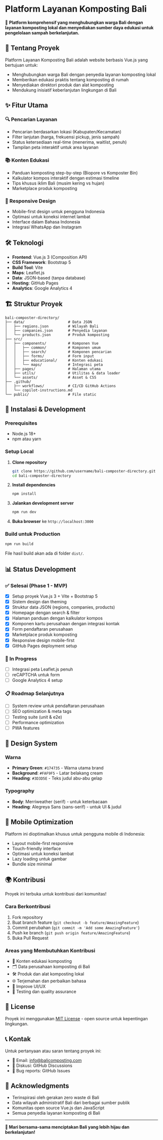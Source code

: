 # Platform Layanan Komposting Bali

🌱 **Platform komprehensif yang menghubungkan warga Bali dengan layanan komposting lokal dan menyediakan sumber daya edukasi untuk pengelolaan sampah berkelanjutan.**

## 🎯 Tentang Proyek

Platform Layanan Komposting Bali adalah website berbasis Vue.js yang bertujuan untuk:

- Menghubungkan warga Bali dengan penyedia layanan komposting lokal
- Memberikan edukasi praktis tentang komposting di rumah
- Menyediakan direktori produk dan alat komposting
- Mendukung inisiatif keberlanjutan lingkungan di Bali

## ✨ Fitur Utama

### 🔍 Pencarian Layanan
- Pencarian berdasarkan lokasi (Kabupaten/Kecamatan)
- Filter lanjutan (harga, frekuensi pickup, jenis sampah)
- Status ketersediaan real-time (menerima, waitlist, penuh)
- Tampilan peta interaktif untuk area layanan

### 📚 Konten Edukasi
- Panduan komposting step-by-step (Biopore vs Komposter Bin)
- Kalkulator kompos interaktif dengan estimasi timeline
- Tips khusus iklim Bali (musim kering vs hujan)
- Marketplace produk komposting

### 📱 Responsive Design
- Mobile-first design untuk pengguna Indonesia
- Optimasi untuk koneksi internet lambat
- Interface dalam Bahasa Indonesia
- Integrasi WhatsApp dan Instagram

## 🛠️ Teknologi

- **Frontend**: Vue.js 3 (Composition API)
- **CSS Framework**: Bootstrap 5
- **Build Tool**: Vite
- **Maps**: Leaflet.js
- **Data**: JSON-based (tanpa database)
- **Hosting**: GitHub Pages
- **Analytics**: Google Analytics 4

## 🏗️ Struktur Proyek

```
bali-composter-directory/
├── data/                    # Data JSON
│   ├── regions.json         # Wilayah Bali
│   ├── companies.json       # Penyedia layanan
│   └── products.json        # Produk komposting
├── src/
│   ├── components/          # Komponen Vue
│   │   ├── common/          # Komponen umum
│   │   ├── search/          # Komponen pencarian
│   │   ├── forms/           # Form input
│   │   ├── educational/     # Konten edukasi
│   │   └── maps/            # Integrasi peta
│   ├── pages/               # Halaman utama
│   ├── utils/               # Utilitas & data loader
│   └── assets/              # Asset & CSS
├── .github/
│   ├── workflows/           # CI/CD GitHub Actions
│   └── copilot-instructions.md
└── public/                  # File static
```

## 🚀 Instalasi & Development

### Prerequisites
- Node.js 18+
- npm atau yarn

### Setup Local

1. **Clone repository**
   ```bash
   git clone https://github.com/username/bali-composter-directory.git
   cd bali-composter-directory
   ```

2. **Install dependencies**
   ```bash
   npm install
   ```

3. **Jalankan development server**
   ```bash
   npm run dev
   ```

4. **Buka browser** ke `http://localhost:3000`

### Build untuk Production

```bash
npm run build
```

File hasil build akan ada di folder `dist/`.

## 📊 Status Development

### ✅ Selesai (Phase 1 - MVP)
- [x] Setup proyek Vue.js 3 + Vite + Bootstrap 5
- [x] Sistem design dan theming
- [x] Struktur data JSON (regions, companies, products)
- [x] Homepage dengan search & filter
- [x] Halaman panduan dengan kalkulator kompos
- [x] Komponen kartu perusahaan dengan integrasi kontak
- [x] Form pendaftaran perusahaan
- [x] Marketplace produk komposting
- [x] Responsive design mobile-first
- [x] GitHub Pages deployment setup

### 🚧 In Progress
- [ ] Integrasi peta Leaflet.js penuh
- [ ] reCAPTCHA untuk form
- [ ] Google Analytics 4 setup

### 📋 Roadmap Selanjutnya
- [ ] System review untuk pendaftaran perusahaan
- [ ] SEO optimization & meta tags
- [ ] Testing suite (unit & e2e)
- [ ] Performance optimization
- [ ] PWA features

## 🎨 Design System

### Warna
- **Primary Green**: `#174735` - Warna utama brand
- **Background**: `#FAF9F5` - Latar belakang cream
- **Heading**: `#3D3D5E` - Teks judul abu-abu gelap

### Typography
- **Body**: Merriweather (serif) - untuk keterbacaan
- **Heading**: Alegreya Sans (sans-serif) - untuk UI & judul

## 📱 Mobile Optimization

Platform ini dioptimalkan khusus untuk pengguna mobile di Indonesia:

- Layout mobile-first responsive
- Touch-friendly interface
- Optimasi untuk koneksi lambat
- Lazy loading untuk gambar
- Bundle size minimal

## 🌍 Kontribusi

Proyek ini terbuka untuk kontribusi dari komunitas! 

### Cara Berkontribusi

1. Fork repository
2. Buat branch feature (`git checkout -b feature/AmazingFeature`)
3. Commit perubahan (`git commit -m 'Add some AmazingFeature'`)
4. Push ke branch (`git push origin feature/AmazingFeature`)
5. Buka Pull Request

### Areas yang Membutuhkan Kontribusi

- 📝 Konten edukasi komposting
- 🗂️ Data perusahaan komposting di Bali
- 🛠️ Produk dan alat komposting lokal
- 🌐 Terjemahan dan perbaikan bahasa
- 🎨 Improve UI/UX
- 🧪 Testing dan quality assurance

## 📄 License

Proyek ini menggunakan [MIT License](LICENSE) - open source untuk kepentingan lingkungan.

## 📞 Kontak

Untuk pertanyaan atau saran tentang proyek ini:

- 📧 Email: [info@balicomposting.com](mailto:info@balicomposting.com)
- 💬 Diskusi: GitHub Discussions
- 🐛 Bug reports: GitHub Issues

## 🙏 Acknowledgments

- Terinspirasi oleh gerakan zero waste di Bali
- Data wilayah administratif Bali dari berbagai sumber publik
- Komunitas open source Vue.js dan JavaScript
- Semua penyedia layanan komposting di Bali

---

**🌱 Mari bersama-sama menciptakan Bali yang lebih hijau dan berkelanjutan!**
